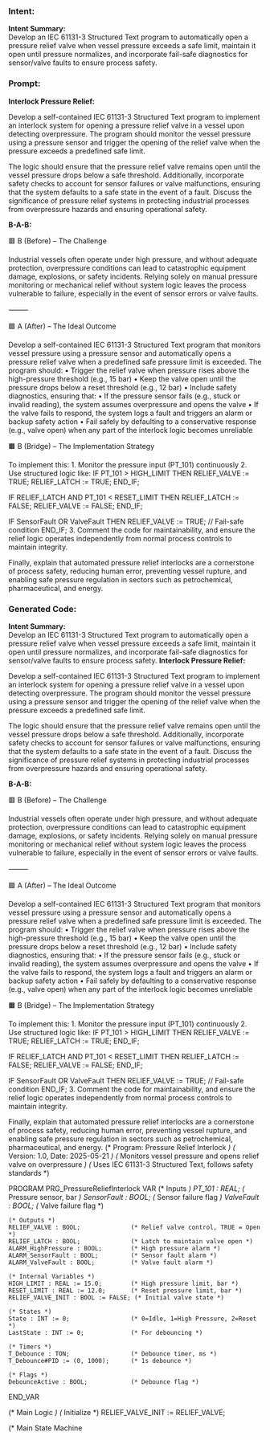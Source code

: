 ### Intent:
**Intent Summary:**  
Develop an IEC 61131-3 Structured Text program to automatically open a pressure relief valve when vessel pressure exceeds a safe limit, maintain it open until pressure normalizes, and incorporate fail-safe diagnostics for sensor/valve faults to ensure process safety.

### Prompt:
**Interlock Pressure Relief:**

Develop a self-contained IEC 61131-3 Structured Text program to implement an interlock system for opening a pressure relief valve in a vessel upon detecting overpressure. The program should monitor the vessel pressure using a pressure sensor and trigger the opening of the relief valve when the pressure exceeds a predefined safe limit.

The logic should ensure that the pressure relief valve remains open until the vessel pressure drops below a safe threshold. Additionally, incorporate safety checks to account for sensor failures or valve malfunctions, ensuring that the system defaults to a safe state in the event of a fault. Discuss the significance of pressure relief systems in protecting industrial processes from overpressure hazards and ensuring operational safety.


**B-A-B:**

🟥 B (Before) – The Challenge

Industrial vessels often operate under high pressure, and without adequate protection, overpressure conditions can lead to catastrophic equipment damage, explosions, or safety incidents. Relying solely on manual pressure monitoring or mechanical relief without system logic leaves the process vulnerable to failure, especially in the event of sensor errors or valve faults.

⸻

🟩 A (After) – The Ideal Outcome

Develop a self-contained IEC 61131-3 Structured Text program that monitors vessel pressure using a pressure sensor and automatically opens a pressure relief valve when a predefined safe pressure limit is exceeded. The program should:
	•	Trigger the relief valve when pressure rises above the high-pressure threshold (e.g., 15 bar)
	•	Keep the valve open until the pressure drops below a reset threshold (e.g., 12 bar)
	•	Include safety diagnostics, ensuring that:
	•	If the pressure sensor fails (e.g., stuck or invalid reading), the system assumes overpressure and opens the valve
	•	If the valve fails to respond, the system logs a fault and triggers an alarm or backup safety action
	•	Fail safely by defaulting to a conservative response (e.g., valve open) when any part of the interlock logic becomes unreliable
 
🟧 B (Bridge) – The Implementation Strategy

To implement this:
	1.	Monitor the pressure input (PT_101) continuously
	2.	Use structured logic like:
IF PT_101 > HIGH_LIMIT THEN
    RELIEF_VALVE := TRUE;
    RELIEF_LATCH := TRUE;
END_IF;

IF RELIEF_LATCH AND PT_101 < RESET_LIMIT THEN
    RELIEF_LATCH := FALSE;
    RELIEF_VALVE := FALSE;
END_IF;

IF SensorFault OR ValveFault THEN
    RELIEF_VALVE := TRUE; // Fail-safe condition
END_IF;
  3.	Comment the code for maintainability, and ensure the relief logic operates independently from normal process controls to maintain integrity.

Finally, explain that automated pressure relief interlocks are a cornerstone of process safety, reducing human error, preventing vessel rupture, and enabling safe pressure regulation in sectors such as petrochemical, pharmaceutical, and energy.

### Generated Code:
**Intent Summary:**  
Develop an IEC 61131-3 Structured Text program to automatically open a pressure relief valve when vessel pressure exceeds a safe limit, maintain it open until pressure normalizes, and incorporate fail-safe diagnostics for sensor/valve faults to ensure process safety.
**Interlock Pressure Relief:**

Develop a self-contained IEC 61131-3 Structured Text program to implement an interlock system for opening a pressure relief valve in a vessel upon detecting overpressure. The program should monitor the vessel pressure using a pressure sensor and trigger the opening of the relief valve when the pressure exceeds a predefined safe limit.

The logic should ensure that the pressure relief valve remains open until the vessel pressure drops below a safe threshold. Additionally, incorporate safety checks to account for sensor failures or valve malfunctions, ensuring that the system defaults to a safe state in the event of a fault. Discuss the significance of pressure relief systems in protecting industrial processes from overpressure hazards and ensuring operational safety.


**B-A-B:**

🟥 B (Before) – The Challenge

Industrial vessels often operate under high pressure, and without adequate protection, overpressure conditions can lead to catastrophic equipment damage, explosions, or safety incidents. Relying solely on manual pressure monitoring or mechanical relief without system logic leaves the process vulnerable to failure, especially in the event of sensor errors or valve faults.

⸻

🟩 A (After) – The Ideal Outcome

Develop a self-contained IEC 61131-3 Structured Text program that monitors vessel pressure using a pressure sensor and automatically opens a pressure relief valve when a predefined safe pressure limit is exceeded. The program should:
	•	Trigger the relief valve when pressure rises above the high-pressure threshold (e.g., 15 bar)
	•	Keep the valve open until the pressure drops below a reset threshold (e.g., 12 bar)
	•	Include safety diagnostics, ensuring that:
	•	If the pressure sensor fails (e.g., stuck or invalid reading), the system assumes overpressure and opens the valve
	•	If the valve fails to respond, the system logs a fault and triggers an alarm or backup safety action
	•	Fail safely by defaulting to a conservative response (e.g., valve open) when any part of the interlock logic becomes unreliable
 
🟧 B (Bridge) – The Implementation Strategy

To implement this:
	1.	Monitor the pressure input (PT_101) continuously
	2.	Use structured logic like:
IF PT_101 > HIGH_LIMIT THEN
    RELIEF_VALVE := TRUE;
    RELIEF_LATCH := TRUE;
END_IF;

IF RELIEF_LATCH AND PT_101 < RESET_LIMIT THEN
    RELIEF_LATCH := FALSE;
    RELIEF_VALVE := FALSE;
END_IF;

IF SensorFault OR ValveFault THEN
    RELIEF_VALVE := TRUE; // Fail-safe condition
END_IF;
  3.	Comment the code for maintainability, and ensure the relief logic operates independently from normal process controls to maintain integrity.

Finally, explain that automated pressure relief interlocks are a cornerstone of process safety, reducing human error, preventing vessel rupture, and enabling safe pressure regulation in sectors such as petrochemical, pharmaceutical, and energy.
(* Program: Pressure Relief Interlock *)
(* Version: 1.0, Date: 2025-05-21 *)
(* Monitors vessel pressure and opens relief valve on overpressure *)
(* Uses IEC 61131-3 Structured Text, follows safety standards *)

PROGRAM PRG_PressureReliefInterlock
VAR
    (* Inputs *)
    PT_101 : REAL;                    (* Pressure sensor, bar *)
    SensorFault : BOOL;               (* Sensor failure flag *)
    ValveFault : BOOL;                (* Valve failure flag *)
    
    (* Outputs *)
    RELIEF_VALVE : BOOL;              (* Relief valve control, TRUE = Open *)
    RELIEF_LATCH : BOOL;              (* Latch to maintain valve open *)
    ALARM_HighPressure : BOOL;        (* High pressure alarm *)
    ALARM_SensorFault : BOOL;         (* Sensor fault alarm *)
    ALARM_ValveFault : BOOL;          (* Valve fault alarm *)
    
    (* Internal Variables *)
    HIGH_LIMIT : REAL := 15.0;        (* High pressure limit, bar *)
    RESET_LIMIT : REAL := 12.0;       (* Reset pressure limit, bar *)
    RELIEF_VALVE_INIT : BOOL := FALSE; (* Initial valve state *)
    
    (* States *)
    State : INT := 0;                 (* 0=Idle, 1=High Pressure, 2=Reset *)
    LastState : INT := 0;             (* For debouncing *)
    
    (* Timers *)
    T_Debounce : TON;                 (* Debounce timer, ms *)
    T_Debounce#PID := (0, 1000);      (* 1s debounce *)
    
    (* Flags *)
    DebounceActive : BOOL;            (* Debounce flag *)
END_VAR

(* Main Logic *)
(* Initialize *)
RELIEF_VALVE_INIT := RELIEF_VALVE;

(* Main State Machine
